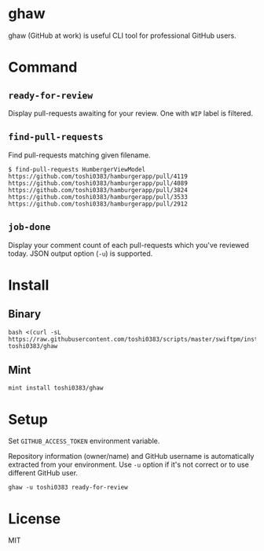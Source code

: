 # ghaw

ghaw (GitHub at work) is useful CLI tool for professional GitHub users.

# Command
## `ready-for-review`
Display pull-requests awaiting for your review.
One with `WIP` label is filtered.

## `find-pull-requests`
Find pull-requests matching given filename.
```console
$ find-pull-requests HumbergerViewModel
https://github.com/toshi0383/hamburgerapp/pull/4119
https://github.com/toshi0383/hamburgerapp/pull/4089
https://github.com/toshi0383/hamburgerapp/pull/3824
https://github.com/toshi0383/hamburgerapp/pull/3533
https://github.com/toshi0383/hamburgerapp/pull/2912
```

## `job-done`
Display your comment count of each pull-requests which you've reviewed today.
JSON output option (`-u`) is supported.

# Install
## Binary
```
bash <(curl -sL https://raw.githubusercontent.com/toshi0383/scripts/master/swiftpm/install.sh) toshi0383/ghaw
```

## Mint
```
mint install toshi0383/ghaw
```

# Setup
Set `GITHUB_ACCESS_TOKEN` environment variable.

Repository information (owner/name) and GitHub username is automatically extracted from your environment. Use `-u` option if it's not correct or to use different GitHub user.
```
ghaw -u toshi0383 ready-for-review
```

# License
MIT
